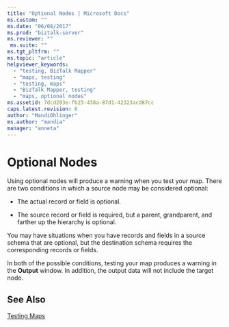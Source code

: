 ```yaml
---
title: "Optional Nodes | Microsoft Docs"
ms.custom: ""
ms.date: "06/08/2017"
ms.prod: "biztalk-server"
ms.reviewer: ""
 ms.suite: ""
ms.tgt_pltfrm: ""
ms.topic: "article"
helpviewer_keywords: 
  - "testing, BizTalk Mapper"
  - "maps, testing"
  - "testing, maps"
  - "BizTalk Mapper, testing"
  - "maps, optional nodes"
ms.assetid: 7dcd203e-fb23-438a-87d1-42323acd87cc
caps.latest.revision: 6
author: "MandiOhlinger"
ms.author: "mandia"
manager: "anneta"
---
```

# Optional Nodes
Using optional nodes will produce a warning when you test your map. There are two conditions in which a source node may be considered optional:  
  
-   The actual record or field is optional.  
  
-   The source record or field is required, but a parent, grandparent, and farther up the hierarchy is optional.  
  
 You may have situations when you have records and fields in a source schema that are optional, but the destination schema requires the corresponding records or fields.  
  
 In both of the possible conditions, testing your map produces a warning in the **Output** window. In addition, the output data will not include the target node.  
  
## See Also  
 [Testing Maps](../core/testing-maps.md)
